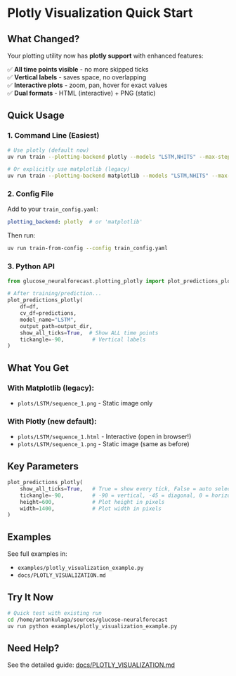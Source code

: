 # Plotly Visualization Quick Start

## What Changed?

Your plotting utility now has **plotly support** with enhanced features:

✅ **All time points visible** - no more skipped ticks  
✅ **Vertical labels** - saves space, no overlapping  
✅ **Interactive plots** - zoom, pan, hover for exact values  
✅ **Dual formats** - HTML (interactive) + PNG (static)  

## Quick Usage

### 1. Command Line (Easiest)

```bash
# Use plotly (default now)
uv run train --plotting-backend plotly --models "LSTM,NHITS" --max-steps 1000

# Or explicitly use matplotlib (legacy)
uv run train --plotting-backend matplotlib --models "LSTM,NHITS" --max-steps 1000
```

### 2. Config File

Add to your `train_config.yaml`:

```yaml
plotting_backend: plotly  # or 'matplotlib'
```

Then run:

```bash
uv run train-from-config --config train_config.yaml
```

### 3. Python API

```python
from glucose_neuralforecast.plotting_plotly import plot_predictions_plotly

# After training/prediction...
plot_predictions_plotly(
    df=df,
    cv_df=predictions,
    model_name="LSTM",
    output_path=output_dir,
    show_all_ticks=True,  # Show ALL time points
    tickangle=-90,         # Vertical labels
)
```

## What You Get

### With Matplotlib (legacy):
- `plots/LSTM/sequence_1.png` - Static image only

### With Plotly (new default):
- `plots/LSTM/sequence_1.html` - Interactive (open in browser!)
- `plots/LSTM/sequence_1.png` - Static image (same as before)

## Key Parameters

```python
plot_predictions_plotly(
    show_all_ticks=True,   # True = show every tick, False = auto select
    tickangle=-90,         # -90 = vertical, -45 = diagonal, 0 = horizontal
    height=600,            # Plot height in pixels
    width=1400,            # Plot width in pixels
)
```

## Examples

See full examples in:
- `examples/plotly_visualization_example.py`
- `docs/PLOTLY_VISUALIZATION.md`

## Try It Now

```bash
# Quick test with existing run
cd /home/antonkulaga/sources/glucose-neuralforecast
uv run python examples/plotly_visualization_example.py
```

## Need Help?

See the detailed guide: [docs/PLOTLY_VISUALIZATION.md](docs/PLOTLY_VISUALIZATION.md)


